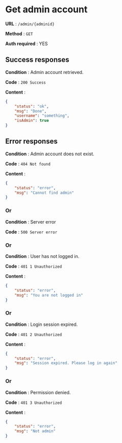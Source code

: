 # Get admin account
**URL** : `/admin/{adminid}`

**Method** : `GET`

**Auth required** : YES

## Success responses
**Condition** :  Admin account retrieved.

**Code** : `200 Success`

**Content** :
```json
{
    "status": "ok",
    "msg": "Done",
    "username": "something",
    "isAdmin": true
}
```

## Error responses
**Condition** :  Admin account does not exist.

**Code** : `404 Not found`

**Content** :
```json
{
    "status": "error",
    "msg": "Cannot find admin"
}
```

### Or

**Condition** :  Server error

**Code** : `500 Server error`

### Or

**Condition** :  User has not logged in.

**Code** : `401 1 Unauthorized`

**Content** :
```json
{
    "status": "error",
    "msg": "You are not logged in"
}
```

### Or

**Condition** :  Login session expired.

**Code** : `401 2 Unauthorized`

**Content** :
```json
{
    "status": "error",
    "msg": "Session expired. Please log in again"
}
```

### Or

**Condition** :  Permission denied.

**Code** : `401 3 Unauthorized`

**Content** :
```json
{
    "status": "error",
    "msg": "Not admin"
}
```
